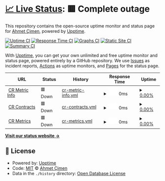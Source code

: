 # [📈 Live Status](https://ahmetcimen.github.io/CRAPI_Upptime): <!--live status--> **🟥 Complete outage**

This repository contains the open-source uptime monitor and status page for [Ahmet Çimen](https://ahmetcimen.github.io/CRAPI_Upptime), powered by [Upptime](https://github.com/upptime/upptime).

[![Uptime CI](https://github.com/ahmetcimen/CRAPI_Upptime/workflows/Uptime%20CI/badge.svg)](https://github.com/ahmetcimen/CRAPI_Upptime/actions?query=workflow%3A%22Uptime+CI%22)
[![Response Time CI](https://github.com/ahmetcimen/CRAPI_Upptime/workflows/Response%20Time%20CI/badge.svg)](https://github.com/ahmetcimen/CRAPI_Upptime/actions?query=workflow%3A%22Response+Time+CI%22)
[![Graphs CI](https://github.com/ahmetcimen/CRAPI_Upptime/workflows/Graphs%20CI/badge.svg)](https://github.com/ahmetcimen/CRAPI_Upptime/actions?query=workflow%3A%22Graphs+CI%22)
[![Static Site CI](https://github.com/ahmetcimen/CRAPI_Upptime/workflows/Static%20Site%20CI/badge.svg)](https://github.com/ahmetcimen/CRAPI_Upptime/actions?query=workflow%3A%22Static+Site+CI%22)
[![Summary CI](https://github.com/ahmetcimen/CRAPI_Upptime/workflows/Summary%20CI/badge.svg)](https://github.com/ahmetcimen/CRAPI_Upptime/actions?query=workflow%3A%22Summary+CI%22)

With [Upptime](https://upptime.js.org), you can get your own unlimited and free uptime monitor and status page, powered entirely by a GitHub repository. We use [Issues](https://github.com/ahmetcimen/CRAPI_Upptime/issues) as incident reports, [Actions](https://github.com/ahmetcimen/CRAPI_Upptime/actions) as uptime monitors, and [Pages](https://ahmetcimen.github.io/CRAPI_Upptime) for the status page.

<!--start: status pages-->
<!-- This summary is generated by Upptime (https://github.com/upptime/upptime) -->
<!-- Do not edit this manually, your changes will be overwritten -->
<!-- prettier-ignore -->
| URL | Status | History | Response Time | Uptime |
| --- | ------ | ------- | ------------- | ------ |
| <img alt="" src="https://icons.duckduckgo.com/ip3/3000.ico" height="13"> [CR Metric Info](34.125.236.8:3000/api/metricInfo) | 🟥 Down | [cr-metric-info.yml](https://github.com/ahmetcimen/CRAPI_Upptime/commits/HEAD/history/cr-metric-info.yml) | <details><summary><img alt="Response time graph" src="./graphs/cr-metric-info/response-time-week.png" height="20"> 0ms</summary><br><a href="https://ahmetcimen.github.io/CRAPI_Upptime/history/cr-metric-info"><img alt="Response time 0" src="https://img.shields.io/endpoint?url=https%3A%2F%2Fraw.githubusercontent.com%2Fahmetcimen%2FCRAPI_Upptime%2FHEAD%2Fapi%2Fcr-metric-info%2Fresponse-time.json"></a><br><a href="https://ahmetcimen.github.io/CRAPI_Upptime/history/cr-metric-info"><img alt="24-hour response time 0" src="https://img.shields.io/endpoint?url=https%3A%2F%2Fraw.githubusercontent.com%2Fahmetcimen%2FCRAPI_Upptime%2FHEAD%2Fapi%2Fcr-metric-info%2Fresponse-time-day.json"></a><br><a href="https://ahmetcimen.github.io/CRAPI_Upptime/history/cr-metric-info"><img alt="7-day response time 0" src="https://img.shields.io/endpoint?url=https%3A%2F%2Fraw.githubusercontent.com%2Fahmetcimen%2FCRAPI_Upptime%2FHEAD%2Fapi%2Fcr-metric-info%2Fresponse-time-week.json"></a><br><a href="https://ahmetcimen.github.io/CRAPI_Upptime/history/cr-metric-info"><img alt="30-day response time 0" src="https://img.shields.io/endpoint?url=https%3A%2F%2Fraw.githubusercontent.com%2Fahmetcimen%2FCRAPI_Upptime%2FHEAD%2Fapi%2Fcr-metric-info%2Fresponse-time-month.json"></a><br><a href="https://ahmetcimen.github.io/CRAPI_Upptime/history/cr-metric-info"><img alt="1-year response time 0" src="https://img.shields.io/endpoint?url=https%3A%2F%2Fraw.githubusercontent.com%2Fahmetcimen%2FCRAPI_Upptime%2FHEAD%2Fapi%2Fcr-metric-info%2Fresponse-time-year.json"></a></details> | <details><summary><a href="https://ahmetcimen.github.io/CRAPI_Upptime/history/cr-metric-info">0.00%</a></summary><a href="https://ahmetcimen.github.io/CRAPI_Upptime/history/cr-metric-info"><img alt="All-time uptime 2.25%" src="https://img.shields.io/endpoint?url=https%3A%2F%2Fraw.githubusercontent.com%2Fahmetcimen%2FCRAPI_Upptime%2FHEAD%2Fapi%2Fcr-metric-info%2Fuptime.json"></a><br><a href="https://ahmetcimen.github.io/CRAPI_Upptime/history/cr-metric-info"><img alt="24-hour uptime 0.00%" src="https://img.shields.io/endpoint?url=https%3A%2F%2Fraw.githubusercontent.com%2Fahmetcimen%2FCRAPI_Upptime%2FHEAD%2Fapi%2Fcr-metric-info%2Fuptime-day.json"></a><br><a href="https://ahmetcimen.github.io/CRAPI_Upptime/history/cr-metric-info"><img alt="7-day uptime 0.00%" src="https://img.shields.io/endpoint?url=https%3A%2F%2Fraw.githubusercontent.com%2Fahmetcimen%2FCRAPI_Upptime%2FHEAD%2Fapi%2Fcr-metric-info%2Fuptime-week.json"></a><br><a href="https://ahmetcimen.github.io/CRAPI_Upptime/history/cr-metric-info"><img alt="30-day uptime 0.00%" src="https://img.shields.io/endpoint?url=https%3A%2F%2Fraw.githubusercontent.com%2Fahmetcimen%2FCRAPI_Upptime%2FHEAD%2Fapi%2Fcr-metric-info%2Fuptime-month.json"></a><br><a href="https://ahmetcimen.github.io/CRAPI_Upptime/history/cr-metric-info"><img alt="1-year uptime 0.00%" src="https://img.shields.io/endpoint?url=https%3A%2F%2Fraw.githubusercontent.com%2Fahmetcimen%2FCRAPI_Upptime%2FHEAD%2Fapi%2Fcr-metric-info%2Fuptime-year.json"></a></details>
| <img alt="" src="https://icons.duckduckgo.com/ip3/3000.ico" height="13"> [CR Contracts](34.125.236.8:3000/api/contracts) | 🟥 Down | [cr-contracts.yml](https://github.com/ahmetcimen/CRAPI_Upptime/commits/HEAD/history/cr-contracts.yml) | <details><summary><img alt="Response time graph" src="./graphs/cr-contracts/response-time-week.png" height="20"> 0ms</summary><br><a href="https://ahmetcimen.github.io/CRAPI_Upptime/history/cr-contracts"><img alt="Response time 0" src="https://img.shields.io/endpoint?url=https%3A%2F%2Fraw.githubusercontent.com%2Fahmetcimen%2FCRAPI_Upptime%2FHEAD%2Fapi%2Fcr-contracts%2Fresponse-time.json"></a><br><a href="https://ahmetcimen.github.io/CRAPI_Upptime/history/cr-contracts"><img alt="24-hour response time 0" src="https://img.shields.io/endpoint?url=https%3A%2F%2Fraw.githubusercontent.com%2Fahmetcimen%2FCRAPI_Upptime%2FHEAD%2Fapi%2Fcr-contracts%2Fresponse-time-day.json"></a><br><a href="https://ahmetcimen.github.io/CRAPI_Upptime/history/cr-contracts"><img alt="7-day response time 0" src="https://img.shields.io/endpoint?url=https%3A%2F%2Fraw.githubusercontent.com%2Fahmetcimen%2FCRAPI_Upptime%2FHEAD%2Fapi%2Fcr-contracts%2Fresponse-time-week.json"></a><br><a href="https://ahmetcimen.github.io/CRAPI_Upptime/history/cr-contracts"><img alt="30-day response time 0" src="https://img.shields.io/endpoint?url=https%3A%2F%2Fraw.githubusercontent.com%2Fahmetcimen%2FCRAPI_Upptime%2FHEAD%2Fapi%2Fcr-contracts%2Fresponse-time-month.json"></a><br><a href="https://ahmetcimen.github.io/CRAPI_Upptime/history/cr-contracts"><img alt="1-year response time 0" src="https://img.shields.io/endpoint?url=https%3A%2F%2Fraw.githubusercontent.com%2Fahmetcimen%2FCRAPI_Upptime%2FHEAD%2Fapi%2Fcr-contracts%2Fresponse-time-year.json"></a></details> | <details><summary><a href="https://ahmetcimen.github.io/CRAPI_Upptime/history/cr-contracts">0.00%</a></summary><a href="https://ahmetcimen.github.io/CRAPI_Upptime/history/cr-contracts"><img alt="All-time uptime 2.35%" src="https://img.shields.io/endpoint?url=https%3A%2F%2Fraw.githubusercontent.com%2Fahmetcimen%2FCRAPI_Upptime%2FHEAD%2Fapi%2Fcr-contracts%2Fuptime.json"></a><br><a href="https://ahmetcimen.github.io/CRAPI_Upptime/history/cr-contracts"><img alt="24-hour uptime 0.00%" src="https://img.shields.io/endpoint?url=https%3A%2F%2Fraw.githubusercontent.com%2Fahmetcimen%2FCRAPI_Upptime%2FHEAD%2Fapi%2Fcr-contracts%2Fuptime-day.json"></a><br><a href="https://ahmetcimen.github.io/CRAPI_Upptime/history/cr-contracts"><img alt="7-day uptime 0.00%" src="https://img.shields.io/endpoint?url=https%3A%2F%2Fraw.githubusercontent.com%2Fahmetcimen%2FCRAPI_Upptime%2FHEAD%2Fapi%2Fcr-contracts%2Fuptime-week.json"></a><br><a href="https://ahmetcimen.github.io/CRAPI_Upptime/history/cr-contracts"><img alt="30-day uptime 0.00%" src="https://img.shields.io/endpoint?url=https%3A%2F%2Fraw.githubusercontent.com%2Fahmetcimen%2FCRAPI_Upptime%2FHEAD%2Fapi%2Fcr-contracts%2Fuptime-month.json"></a><br><a href="https://ahmetcimen.github.io/CRAPI_Upptime/history/cr-contracts"><img alt="1-year uptime 0.00%" src="https://img.shields.io/endpoint?url=https%3A%2F%2Fraw.githubusercontent.com%2Fahmetcimen%2FCRAPI_Upptime%2FHEAD%2Fapi%2Fcr-contracts%2Fuptime-year.json"></a></details>
| <img alt="" src="https://icons.duckduckgo.com/ip3/3000.ico" height="13"> [CR Metrics](34.125.236.8:3000/api/metrics) | 🟥 Down | [cr-metrics.yml](https://github.com/ahmetcimen/CRAPI_Upptime/commits/HEAD/history/cr-metrics.yml) | <details><summary><img alt="Response time graph" src="./graphs/cr-metrics/response-time-week.png" height="20"> 0ms</summary><br><a href="https://ahmetcimen.github.io/CRAPI_Upptime/history/cr-metrics"><img alt="Response time 0" src="https://img.shields.io/endpoint?url=https%3A%2F%2Fraw.githubusercontent.com%2Fahmetcimen%2FCRAPI_Upptime%2FHEAD%2Fapi%2Fcr-metrics%2Fresponse-time.json"></a><br><a href="https://ahmetcimen.github.io/CRAPI_Upptime/history/cr-metrics"><img alt="24-hour response time 0" src="https://img.shields.io/endpoint?url=https%3A%2F%2Fraw.githubusercontent.com%2Fahmetcimen%2FCRAPI_Upptime%2FHEAD%2Fapi%2Fcr-metrics%2Fresponse-time-day.json"></a><br><a href="https://ahmetcimen.github.io/CRAPI_Upptime/history/cr-metrics"><img alt="7-day response time 0" src="https://img.shields.io/endpoint?url=https%3A%2F%2Fraw.githubusercontent.com%2Fahmetcimen%2FCRAPI_Upptime%2FHEAD%2Fapi%2Fcr-metrics%2Fresponse-time-week.json"></a><br><a href="https://ahmetcimen.github.io/CRAPI_Upptime/history/cr-metrics"><img alt="30-day response time 0" src="https://img.shields.io/endpoint?url=https%3A%2F%2Fraw.githubusercontent.com%2Fahmetcimen%2FCRAPI_Upptime%2FHEAD%2Fapi%2Fcr-metrics%2Fresponse-time-month.json"></a><br><a href="https://ahmetcimen.github.io/CRAPI_Upptime/history/cr-metrics"><img alt="1-year response time 0" src="https://img.shields.io/endpoint?url=https%3A%2F%2Fraw.githubusercontent.com%2Fahmetcimen%2FCRAPI_Upptime%2FHEAD%2Fapi%2Fcr-metrics%2Fresponse-time-year.json"></a></details> | <details><summary><a href="https://ahmetcimen.github.io/CRAPI_Upptime/history/cr-metrics">0.00%</a></summary><a href="https://ahmetcimen.github.io/CRAPI_Upptime/history/cr-metrics"><img alt="All-time uptime 2.35%" src="https://img.shields.io/endpoint?url=https%3A%2F%2Fraw.githubusercontent.com%2Fahmetcimen%2FCRAPI_Upptime%2FHEAD%2Fapi%2Fcr-metrics%2Fuptime.json"></a><br><a href="https://ahmetcimen.github.io/CRAPI_Upptime/history/cr-metrics"><img alt="24-hour uptime 0.00%" src="https://img.shields.io/endpoint?url=https%3A%2F%2Fraw.githubusercontent.com%2Fahmetcimen%2FCRAPI_Upptime%2FHEAD%2Fapi%2Fcr-metrics%2Fuptime-day.json"></a><br><a href="https://ahmetcimen.github.io/CRAPI_Upptime/history/cr-metrics"><img alt="7-day uptime 0.00%" src="https://img.shields.io/endpoint?url=https%3A%2F%2Fraw.githubusercontent.com%2Fahmetcimen%2FCRAPI_Upptime%2FHEAD%2Fapi%2Fcr-metrics%2Fuptime-week.json"></a><br><a href="https://ahmetcimen.github.io/CRAPI_Upptime/history/cr-metrics"><img alt="30-day uptime 0.00%" src="https://img.shields.io/endpoint?url=https%3A%2F%2Fraw.githubusercontent.com%2Fahmetcimen%2FCRAPI_Upptime%2FHEAD%2Fapi%2Fcr-metrics%2Fuptime-month.json"></a><br><a href="https://ahmetcimen.github.io/CRAPI_Upptime/history/cr-metrics"><img alt="1-year uptime 0.00%" src="https://img.shields.io/endpoint?url=https%3A%2F%2Fraw.githubusercontent.com%2Fahmetcimen%2FCRAPI_Upptime%2FHEAD%2Fapi%2Fcr-metrics%2Fuptime-year.json"></a></details>

<!--end: status pages-->

[**Visit our status website →**](https://ahmetcimen.github.io/CRAPI_Upptime)

## 📄 License

- Powered by: [Upptime](https://github.com/upptime/upptime)
- Code: [MIT](./LICENSE) © [Ahmet Çimen](https://ahmetcimen.github.io/CRAPI_Upptime)
- Data in the `./history` directory: [Open Database License](https://opendatacommons.org/licenses/odbl/1-0/)
